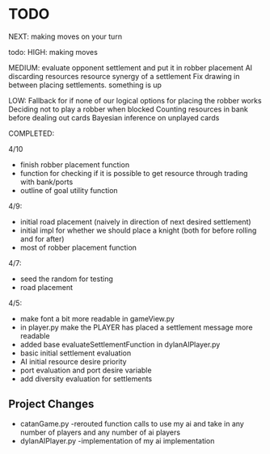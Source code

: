 # TODO

NEXT:
making moves on your turn

todo:
HIGH:
making moves

MEDIUM: 
evaluate opponent settlement and put it in robber placement
AI discarding resources
resource synergy of a settlement
Fix drawing in between placing settlements. something is up

LOW:
Fallback for if none of our logical options for placing the robber works
Deciding not to play a robber when blocked
Counting resources in bank before dealing out cards
Bayesian inference on unplayed cards


COMPLETED:

4/10
- finish robber placement function
- function for checking if it is possible to get resource through trading with bank/ports
- outline of goal utility function

4/9:
- initial road placement (naively in direction of next desired settlement)
- initial impl for whether we should place a knight (both for before rolling and for after)
- most of robber placement function

4/7:
- seed the random for testing
- road placement


4/5:
- make font a bit more readable in gameView.py
- in player.py make the PLAYER has placed a settlement message more readable
- added base evaluateSettlementFunction in dylanAIPlayer.py
- basic initial settlement evaluation
- AI initial resource desire priority
- port evaluation and port desire variable
- add diversity evaluation for settlements





## Project Changes
- catanGame.py -rerouted function calls to use my ai and take in any number of players and any number of ai players
- dylanAIPlayer.py -implementation of my ai implementation


## 